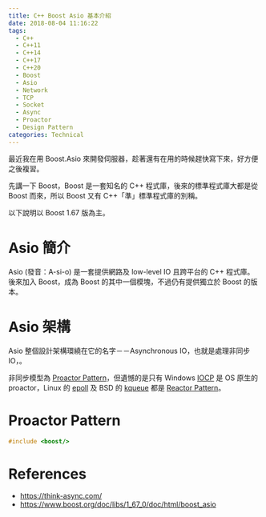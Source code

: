 ```yaml
---
title: C++ Boost Asio 基本介紹
date: 2018-08-04 11:16:22
tags:
  - C++
  - C++11
  - C++14
  - C++17
  - C++20
  - Boost
  - Asio
  - Network
  - TCP
  - Socket
  - Async
  - Proactor
  - Design Pattern
categories: Technical
---
```


最近我在用 Boost.Asio 來開發伺服器，趁著還有在用的時候趕快寫下來，好方便之後複習。

先講一下 Boost，Boost 是一套知名的 C++ 程式庫，後來的標準程式庫大都是從 Boost 而來，所以 Boost 又有 C++「準」標準程式庫的別稱。 

以下說明以 Boost 1.67 版為主。

# Asio 簡介

Asio (發音：A-si-o) 是一套提供網路及 low-level IO 且跨平台的 C++ 程式庫。後來加入 Boost，成為 Boost 的其中一個模塊，不過仍有提供獨立於 Boost 的版本。

# Asio 架構

Asio 整個設計架構環繞在它的名字－－Asynchronous IO，也就是處理非同步 IO，。

非同步模型為 [Proactor Pattern][]，但遺憾的是只有 Windows [IOCP][] 是 OS 原生的 proactor，Linux 的 [epoll][] 及 BSD 的 [kqueue][] 都是 [Reactor Pattern][]。

# Proactor Pattern





```cpp
#include <boost/>
```



# References

- https://think-async.com/
- https://www.boost.org/doc/libs/1_67_0/doc/html/boost_asio



[Proactor Pattern]: https://en.wikipedia.org/wiki/Proactor_pattern
[Reactor Pattern]: https://en.wikipedia.org/wiki/Reactor_pattern
[IOCP]: https://zh.wikipedia.org/zh-tw/IOCP
[epoll]: https://zh.wikipedia.org/zh-tw/Epoll
[kqueue]: https://en.wikipedia.org/wiki/Kqueue
[Winsock]: https://zh.wikipedia.org/zh-tw/Winsock